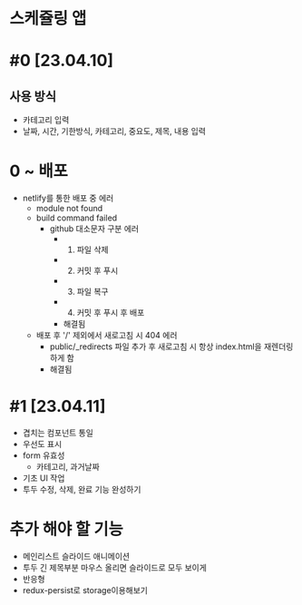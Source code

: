 # 스케쥴링 앱

# #0 [23.04.10]

## 사용 방식

- 카테고리 입력
- 날짜, 시간, 기한방식, 카테고리, 중요도, 제목, 내용 입력

# 0 ~ 배포

- netlify를 통한 배포 중 에러
  - module not found
  - build command failed
    - github 대소문자 구분 에러
      - 1. 파일 삭제
      - 2. 커밋 후 푸시
      - 3. 파일 복구
      - 4. 커밋 후 푸시 후 배포
      - 해결됨
  - 배포 후 '/' 제외에서 새로고침 시 404 에러
    - public/\_redirects 파일 추가 후 새로고침 시 항상 index.html을 재렌더링 하게 함
    - 해결됨

# #1 [23.04.11]

- 겹치는 컴포넌트 통일
- 우선도 표시
- form 유효성
  - 카테고리, 과거날짜
- 기초 UI 작업
- 투두 수정, 삭제, 완료 기능 완성하기

# 추가 해야 할 기능

- 메인리스트 슬라이드 애니메이션
- 투두 긴 제목부분 마우스 올리면 슬라이드로 모두 보이게
- 반응형
- redux-persist로 storage이용해보기
